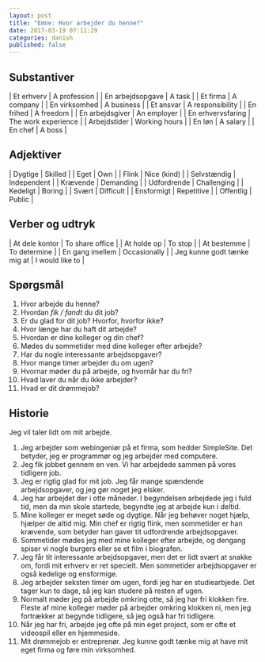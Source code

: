 ```yaml
---
layout: post
title: "Emne: Hvor arbejder du henne?"
date: 2017-03-19 07:11:29
categories: danish
published: false
---
```


## Substantiver

| Et erhverv					| A profession				|
| En arbejdsopgave 		| A task	   					|
| Et firma				 		| A company						|
| En virksomhed		 		| A business						|
| Et ansvar				 		| A responsibility		|
| En frihed				 		| A freedom						|
| En arbejdsgiver			| An employer					|
| En erhvervsfaring		| The work experience	|
| Arbejdstider				| Working hours				|
| En løn							| A salary						|
| En chef							| A boss							|

## Adjektiver

| Dygtige        | Skilled 					|
| Eget					 | Own							|
| Flink					 | Nice (kind)			|
| Selvstændig		 | Independent			|
| Krævende			 | Demanding				|
| Udfordrende		 | Challenging			|
| Kedeligt			 | Boring						|
| Svært					 | Difficult				|
| Ensformigt		 | Repetitive				|
| Offentlig			 | Public						|

## Verber og udtryk

| At dele kontor 							| To share office	|
| At holde op									| To stop					|
| At bestemme		 							| To determine		|
| En gang imellem							| Occasionally		|
| Jeg kunne godt tænke mig at | I would like to	|

## Spørgsmål

1. Hvor arbejde du henne?
2. Hvordan *fik / fandt* du dit job?
3. Er du glad for dit job? Hvorfor, hvorfor ikke?
4. Hvor længe har du haft dit arbejde?
5. Hvordan er dine kolleger og din chef?
6. Mødes du sommetider med dine kolleger efter arbejde?
7. Har du nogle interessante arbejdsopgaver?
8. Hvor mange timer arbejder du om ugen?
9. Hvornar møder du på arbejde, og hvornår har du fri?
10. Hvad laver du når du ikke arbejder?
11. Hvad er dit drømmejob?

## Historie

Jeg vil taler lidt om mit arbejde.

1. Jeg arbejder som webingeniør på et firma, som hedder SimpleSite. Det betyder, jeg er programmør og jeg arbejder med computere.
2. Jeg fik jobbet gennem en ven. Vi har arbejdede sammen på vores tidligere job.
3. Jeg er rigtig glad for mit job. Jeg får mange spændende arbejdsopgaver, og jeg gør noget jeg elsker.
4. Jeg har arbejdet der i otte måneder. I begyndelsen arbejdede jeg i fuld tid, men da min skole startede, begyndte jeg at arbejde kun i deltid.
5. Mine kolleger er meget søde og dygtige. Når jeg behøver noget hjælp, hjælper de altid mig. Min chef er rigtig flink, men sommetider er han krævende, som betyder han gaver tit udfordrende arbejdsopgaver.
6. Sommetider mødes jeg med mine kolleger efter arbejde, og dengang spiser vi nogle burgers eller se et film i biografen.
7. Jeg får tit interessante arbejdsopgaver, men det er lidt svært at snakke om, fordi mit erhverv er ret specielt. Men sommetider arbejdsopgaver er også kedelige og ensformige.
8. Jeg arbejder seksten timer om ugen, fordi jeg har en studiearbjede. Det tager kun to dage, så jeg kan studere på resten af ugen.
9. Normalt møder jeg på arbejde omkring otte, så jeg har fri klokken fire. Fleste af mine kolleger møder på arbejder omkring klokken ni, men jeg fortrækker at begynde tidligere, så jeg også har fri tidligere.
10. Når jeg har fri, arbejde jeg ofte på min eget  project, som er ofte et videospil eller en hjemmeside.
11. Mit drømmejob er entreprenør. Jeg kunne godt tænke mig at have mit eget firma og føre min virksomhed. 
